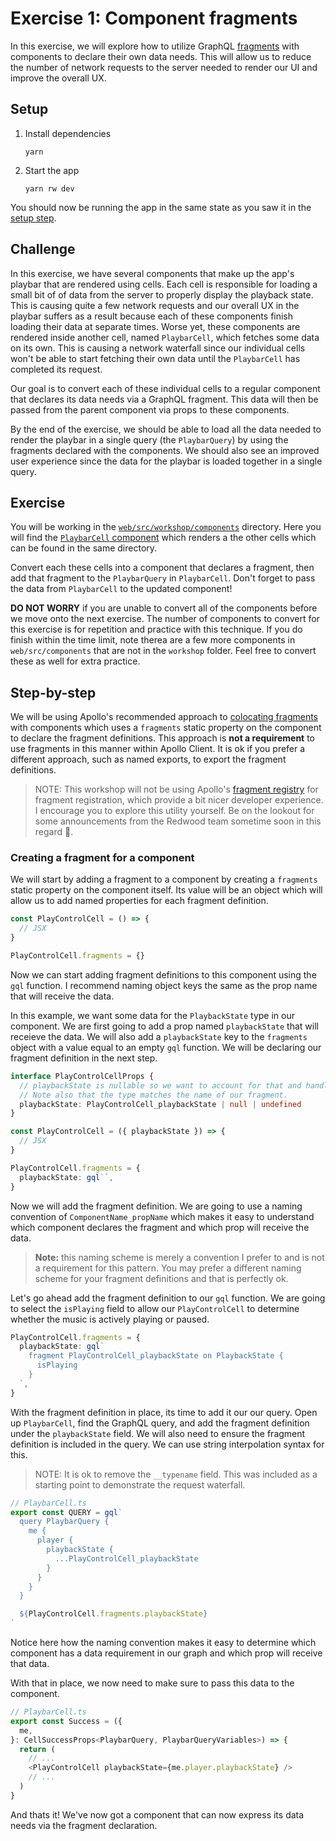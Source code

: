 # Exercise 1: Component fragments

In this exercise, we will explore how to utilize GraphQL [fragments](https://graphql.org/learn/queries/#fragments) with components to declare their own data needs. This will allow us to reduce the number of network requests to the server needed to render our UI and improve the overall UX.

## Setup

1. Install dependencies
   ```
   yarn
   ```
2. Start the app
   ```
   yarn rw dev
   ```

You should now be running the app in the same state as you saw it in the [setup step](https://github.com/jerelmiller/redwoodjs-conf-2023-workshop/tree/main/00-setup).

## Challenge

In this exercise, we have several components that make up the app's playbar that are rendered using cells. Each cell is responsible for loading a small bit of of data from the server to properly display the playback state. This is causing quite a few network requests and our overall UX in the playbar suffers as a result because each of these components finish loading their data at separate times. Worse yet, these components are rendered inside another cell, named `PlaybarCell`, which fetches some data on its own. This is causing a network waterfall since our individual cells won't be able to start fetching their own data until the `PlaybarCell` has completed its request.

Our goal is to convert each of these individual cells to a regular component that declares its data needs via a GraphQL fragment. This data will then be passed from the parent component via props to these components.

By the end of the exercise, we should be able to load all the data needed to render the playbar in a single query (the `PlaybarQuery`) by using the fragments declared with the components. We should also see an improved user experience since the data for the playbar is loaded together in a single query.

## Exercise

You will be working in the [`web/src/workshop/components`](https://github.com/jerelmiller/redwoodjs-conf-2023-workshop/tree/main/01-component-fragments/web/src/workshop/components) directory. Here you will find the [`PlaybarCell` component](https://github.com/jerelmiller/redwoodjs-conf-2023-workshop/blob/main/01-component-fragments/web/src/workshop/components/PlaybarCell/PlaybarCell.tsx) which renders a the other cells which can be found in the same directory.

Convert each these cells into a component that declares a fragment, then add that fragment to the `PlaybarQuery` in `PlaybarCell`. Don't forget to pass the data from `PlaybarCell` to the updated component!

**DO NOT WORRY** if you are unable to convert all of the components before we move onto the next exercise. The number of components to convert for this exercise is for repetition and practice with this technique. If you do finish within the time limit, note therea are a few more components in `web/src/components` that are not in the `workshop` folder. Feel free to convert these as well for extra practice.

## Step-by-step

We will be using Apollo's recommended approach to [colocating fragments](https://www.apollographql.com/docs/react/data/fragments#colocating-fragments) with components which uses a `fragments` static property on the component to declare the fragment definitions. This approach is **not a requirement** to use fragments in this manner within Apollo Client. It is ok if you prefer a different approach, such as named exports, to export the fragment definitions.

> NOTE: This workshop will not be using Apollo's [fragment registry](https://www.apollographql.com/docs/react/data/fragments#registering-named-fragments-using-createfragmentregistry) for fragment registration, which provide a bit nicer developer experience. I encourage you to explore this utility yourself. Be on the lookout for some announcements from the Redwood team sometime soon in this regard 🙂.

### Creating a fragment for a component

We will start by adding a fragment to a component by creating a `fragments` static property on the component itself. Its value will be an object which will allow us to add named properties for each fragment definition.

```ts
const PlayControlCell = () => {
  // JSX
}

PlayControlCell.fragments = {}
```

Now we can start adding fragment definitions to this component using the `gql` function. I recommend naming object keys the same as the prop name that will receive the data.

In this example, we want some data for the `PlaybackState` type in our component. We are first going to add a prop named `playbackState` that will receieve the data. We will also add a `playbackState` key to the `fragments` object with a value equal to an empty `gql` function. We will be declaring our fragment definition in the next step.

```ts
interface PlayControlCellProps {
  // playbackState is nullable so we want to account for that and handle the fallback.
  // Note also that the type matches the name of our fragment.
  playbackState: PlayControlCell_playbackState | null | undefined
}

const PlayControlCell = ({ playbackState }) => {
  // JSX
}

PlayControlCell.fragments = {
  playbackState: gql``,
}
```

Now we will add the fragment definition. We are going to use a naming convention of `ComponentName_propName` which makes it easy to understand which component declares the fragment and which prop will receive the data.

> **Note:** this naming scheme is merely a convention I prefer to and is not a requirement for this pattern. You may prefer a different naming scheme for your fragment definitions and that is perfectly ok.

Let's go ahead add the fragment definition to our `gql` function. We are going to select the `isPlaying` field to allow our `PlayControlCell` to determine whether the music is actively playing or paused.

```ts
PlayControlCell.fragments = {
  playbackState: gql`
    fragment PlayControlCell_playbackState on PlaybackState {
      isPlaying
    }
  `,
}
```

With the fragment definition in place, its time to add it our our query. Open up `PlaybarCell`, find the GraphQL query, and add the fragment definition under the `playbackState` field. We will also need to ensure the fragment definition is included in the query. We can use string interpolation syntax for this.

> NOTE: It is ok to remove the `__typename` field. This was included as a starting point to demonstrate the request waterfall.

```ts
// PlaybarCell.ts
export const QUERY = gql`
  query PlaybarQuery {
    me {
      player {
        playbackState {
          ...PlayControlCell_playbackState
        }
      }
    }
  }

  ${PlayControlCell.fragments.playbackState}
`
```

Notice here how the naming convention makes it easy to determine which component has a data requirement in our graph and which prop will receive that data.

With that in place, we now need to make sure to pass this data to the component.

```ts
// PlaybarCell.ts
export const Success = ({
  me,
}: CellSuccessProps<PlaybarQuery, PlaybarQueryVariables>) => {
  return (
    // ...
    <PlayControlCell playbackState={me.player.playbackState} />
    // ...
  )
}
```

And thats it! We've now got a component that can now express its data needs via the fragment declaration.
